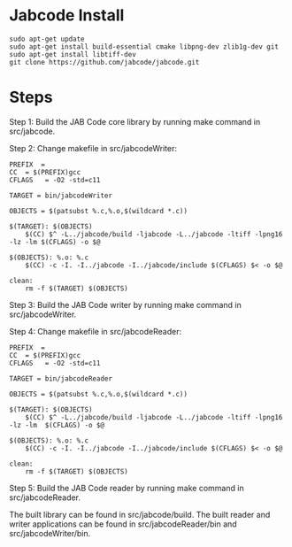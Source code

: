 # Jabcode Install
```
sudo apt-get update
sudo apt-get install build-essential cmake libpng-dev zlib1g-dev git
sudo apt-get install libtiff-dev
git clone https://github.com/jabcode/jabcode.git
```
# Steps
Step 1: Build the JAB Code core library by running make command in src/jabcode.

Step 2: Change makefile in src/jabcodeWriter:
```
PREFIX 	=
CC 	= $(PREFIX)gcc
CFLAGS	 = -O2 -std=c11

TARGET = bin/jabcodeWriter

OBJECTS = $(patsubst %.c,%.o,$(wildcard *.c))

$(TARGET): $(OBJECTS)
	$(CC) $^ -L../jabcode/build -ljabcode -L../jabcode -ltiff -lpng16 -lz -lm $(CFLAGS) -o $@

$(OBJECTS): %.o: %.c
	$(CC) -c -I. -I../jabcode -I../jabcode/include $(CFLAGS) $< -o $@

clean:
	rm -f $(TARGET) $(OBJECTS)
```
Step 3: Build the JAB Code writer by running make command in src/jabcodeWriter.

Step 4: Change makefile in src/jabcodeReader:
```
PREFIX 	=
CC 	= $(PREFIX)gcc
CFLAGS	 = -O2 -std=c11

TARGET = bin/jabcodeReader

OBJECTS = $(patsubst %.c,%.o,$(wildcard *.c))

$(TARGET): $(OBJECTS)
	$(CC) $^ -L../jabcode/build -ljabcode -L../jabcode -ltiff -lpng16 -lz -lm  $(CFLAGS) -o $@

$(OBJECTS): %.o: %.c
	$(CC) -c -I. -I../jabcode -I../jabcode/include $(CFLAGS) $< -o $@

clean:
	rm -f $(TARGET) $(OBJECTS)
```
Step 5: Build the JAB Code reader by running make command in src/jabcodeReader.

The built library can be found in src/jabcode/build. The built reader and writer applications can be found in src/jabcodeReader/bin and src/jabcodeWriter/bin.

